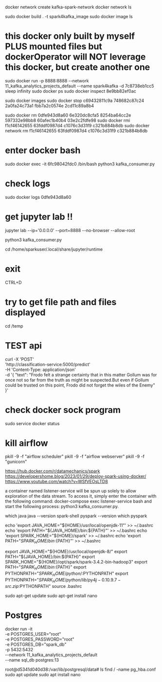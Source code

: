 docker network create kafka-spark-network
docker network ls

sudo docker build . -t spark4kafka_image
sudo docker image ls
# this docker only built by myself PLUS mounted files but dockerOperator will NOT leverage this docker, but create another one
sudo docker run -p 8888:8888 --network 11_kafka_analytics_projects_default --name spark4kafka -d 7c8738eb1cc5 sleep infinity
sudo docker ps
sudo docker inspect 8e9bb82ef0ac

sudo docker images
sudo docker stop c69432811c9a 748682c87c24 2a0fa24c73a1 fbb7a2c0574e 2cd11c89a8b4

sudo docker rm 0dfe943d8a60 6e320dc8cfa5 8254ba64cc2e 597332e98bb8 60afec1b40b4 03e2c2fdfe98
sudo docker rmi f1cf46142655 63fddf0987d4 c1076c3d31f9 c321b884b8db
sudo docker network rm f1cf46142655 63fddf0987d4 c1076c3d31f9 c321b884b8db

# enter docker bash
sudo docker exec -it 6fc98042fdc0 /bin/bash
python3 kafka_consumer.py
# check logs 
sudo docker logs 0dfe943d8a60
# get jupyter lab  !!
jupyter lab --ip='0.0.0.0' --port=8888 --no-browser --allow-root

python3 kafka_consumer.py

cd /home/sparkuser/.local/share/jupyter/runtime
# exit 
CTRL+D
# try to get file path and files displayed
cd /temp

# TEST api
curl -X 'POST' \
  'http://classification-service:5000/predict' \
  -H 'Content-Type: application/json' \
  -d '{
  "text": "Frodo felt a  strange certainty that in this matter Gollum was for once  not so far from the truth as might be suspected.But even  if Gollum  could  be trusted on this  point, Frodo did not forget the wiles  of the  Enemy"
}'

# check docker sock program 
sudo service docker status

# kill airflow 
pkill -9 -f "airflow scheduler" 
pkill -9 -f "airflow webserver" 
pkill -9 -f "gunicorn"


https://hub.docker.com/r/datamechanics/spark
https://developershome.blog/2023/01/29/deploy-spark-using-docker/
https://www.youtube.com/watch?v=WSfVEOsLTD8


a container named listener-service will be spun up solely to allow exploration of the data stream. To access it, simply enter the container with the following command: 
docker-compose exec listener-service bash
and start the following process: 
python3 kafka_consumer.py.

which java
java --version
spark-shell
pyspark --version
which pyspark

echo 'export JAVA_HOME="${HOME}/usr/local/openjdk-11"' >> ~/.bashrc
echo 'export PATH="${JAVA_HOME}/bin:${PATH}"' >> ~/.bashrc
echo 'export SPARK_HOME="${HOME}/spark' >> ~/.bashrc
echo 'export PATH="${SPARK_HOME}/bin:${PATH}"' >> ~/.bashrc

export JAVA_HOME="${HOME}/usr/local/openjdk-8/"
export PATH="${JAVA_HOME}/bin:${PATH}"
export SPARK_HOME="${HOME}/opt/spark/spark-3.4.2-bin-hadoop3"
export PATH="${SPARK_HOME}/bin:${PATH}"
export PYTHONPATH="${SPARK_HOME}/python/:$PYTHONPATH"
export PYTHONPATH="${SPARK_HOME}/python/lib/py4j-0.10.9.7-src.zip:$PYTHONPATH"
source .bashrc

sudo apt-get update
sudo apt-get install nano

# Postgres
docker run -it \
  -e POSTGRES_USER="root" \
  -e POSTGRES_PASSWORD="root" \
  -e POSTGRES_DB="spark_db" \
  -p 5432:5432 \
  --network 11_kafka_analytics_projects_default \
  --name sql_db
postgres:13

root@d5341d040d38:/var/lib/postgresql/data# ls
find / -name pg_hba.conf
sudo apt update
sudo apt install nano